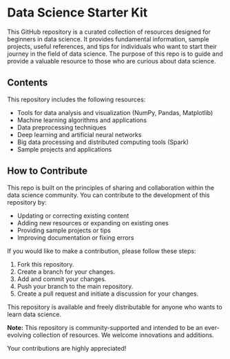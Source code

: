 # Data Science Starter Kit

This GitHub repository is a curated collection of resources designed for beginners in data science. It provides fundamental information, sample projects, useful references, and tips for individuals who want to start their journey in the field of data science. The purpose of this repo is to guide and provide a valuable resource to those who are curious about data science.

## Contents

This repository includes the following resources:

- Tools for data analysis and visualization (NumPy, Pandas, Matplotlib)
- Machine learning algorithms and applications
- Data preprocessing techniques
- Deep learning and artificial neural networks
- Big data processing and distributed computing tools (Spark)
- Sample projects and applications

## How to Contribute

This repo is built on the principles of sharing and collaboration within the data science community. You can contribute to the development of this repository by:

- Updating or correcting existing content
- Adding new resources or expanding on existing ones
- Providing sample projects or tips
- Improving documentation or fixing errors

If you would like to make a contribution, please follow these steps:

1. Fork this repository.
2. Create a branch for your changes.
3. Add and commit your changes.
4. Push your branch to the main repository.
5. Create a pull request and initiate a discussion for your changes.

This repository is available and freely distributable for anyone who wants to learn data science.

**Note:** This repository is community-supported and intended to be an ever-evolving collection of resources. We welcome innovations and additions.

Your contributions are highly appreciated!

